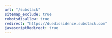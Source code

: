 ```yaml
---
url: "/substack"
sitemap_exclude: true
robotsdisallow: true
redirect: "https://duedissidence.substack.com"
javascriptRedirect: true
---
```


